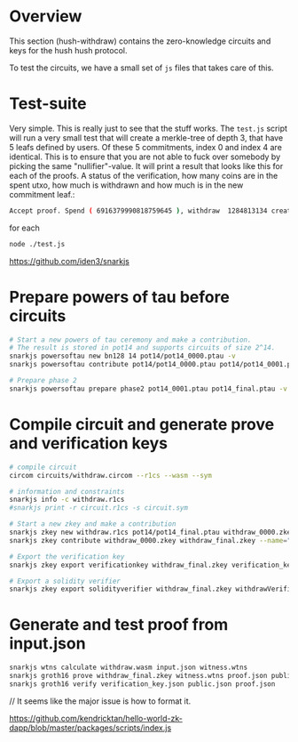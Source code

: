 # Overview
This section (hush-withdraw) contains the zero-knowledge circuits and keys for the hush hush protocol. 

To test the circuits, we have a small set of `js` files that takes care of this.

# Test-suite
Very simple. This is really just to see that the stuff works. The `test.js` script will run a very small test that will create a merkle-tree of depth 3, that have 5 leafs defined by users. Of these 5 commitments, index 0 and index 4 are identical. This is to ensure that you are not able to fuck over somebody by picking the same "nullifier"-value.
It will print a result that looks like this for each of the proofs. A status of the verification, how many coins are in the spent utxo, how much is withdrawn and how much is in the new commitment leaf.: 
```bash
Accept proof. Spend ( 6916379990818759645 ), withdraw  1284813134 create ( 6916379989533946511 ): 4521118041159501863462521679569866335743860363032419381818207185901659021412
```
for each 

```bash
node ./test.js
```

https://github.com/iden3/snarkjs


# Prepare powers of tau before circuits
```bash
# Start a new powers of tau ceremony and make a contribution. 
# The result is stored in pot14 and supports circuits of size 2^14.
snarkjs powersoftau new bn128 14 pot14/pot14_0000.ptau -v
snarkjs powersoftau contribute pot14/pot14_0000.ptau pot14/pot14_0001.ptau --name="First contribution" -v

# Prepare phase 2
snarkjs powersoftau prepare phase2 pot14_0001.ptau pot14_final.ptau -v
```


# Compile circuit and generate prove and verification keys 
```bash
# compile circuit
circom circuits/withdraw.circom --r1cs --wasm --sym

# information and constraints
snarkjs info -c withdraw.r1cs
#snarkjs print -r circuit.r1cs -s circuit.sym

# Start a new zkey and make a contribution
snarkjs zkey new withdraw.r1cs pot14/pot14_final.ptau withdraw_0000.zkey
snarkjs zkey contribute withdraw_0000.zkey withdraw_final.zkey --name="1st Contributor Name" -v 

# Export the verification key
snarkjs zkey export verificationkey withdraw_final.zkey verification_key.json

# Export a solidity verifier
snarkjs zkey export solidityverifier withdraw_final.zkey withdrawVerifier.sol
```



# Generate and test proof from input.json
```bash
snarkjs wtns calculate withdraw.wasm input.json witness.wtns
snarkjs groth16 prove withdraw_final.zkey witness.wtns proof.json public.json
snarkjs groth16 verify verification_key.json public.json proof.json
```



// It seems like the major issue is how to format it.

https://github.com/kendricktan/hello-world-zk-dapp/blob/master/packages/scripts/index.js